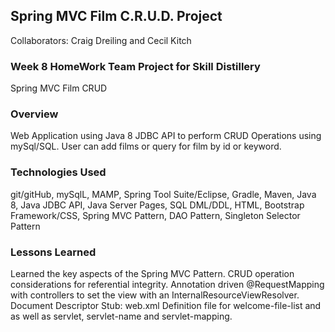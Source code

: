 ## Spring MVC Film C.R.U.D. Project
Collaborators: Craig Dreiling and Cecil Kitch

### Week 8 HomeWork Team Project for Skill Distillery
Spring MVC Film CRUD

### Overview
Web Application using Java 8 JDBC API to perform CRUD Operations using mySql/SQL. User can add films or query for  film by id or keyword.

### Technologies Used
git/gitHub, mySqlL, MAMP, Spring Tool Suite/Eclipse, Gradle, Maven,
Java 8, Java JDBC API, Java Server Pages, SQL DML/DDL,
HTML, Bootstrap Framework/CSS,
Spring MVC Pattern, DAO Pattern, Singleton Selector Pattern

### Lessons Learned
Learned the key aspects of the Spring MVC Pattern.
CRUD operation considerations for referential integrity.
Annotation driven @RequestMapping with controllers to set the view with an InternalResourceViewResolver.
Document Descriptor Stub: web.xml  Definition file for welcome-file-list and as well as servlet, servlet-name and servlet-mapping.
